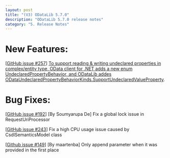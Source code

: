 ```yaml
---
layout: post
title: "(V3) ODataLib 5.7.0"
description: "ODataLib 5.7.0 release notes"
category: "5. Release Notes"
---
```


# New Features: #
[[GitHub issue #257](https://github.com/OData/odata.net/issues/257)] [To support reading & writing undeclared properties in complex/entity type, OData client for .NET adds a new enum UndeclaredPropertyBehavior, and ODataLib addes ODataUndeclaredPropertyBehaviorKinds.SupportUndeclaredValueProperty](http://odata.github.io/odata.net/#06-13-support-untyped-json).

# Bug Fixes: #
[[GitHub issue #192](https://github.com/OData/odata.net/issues/192)] [By Soumyarupa De] Fix a global lock issue in RequestUriProcessor

[[GitHub issue #243](https://github.com/OData/odata.net/issues/243)] Fix a high CPU usage issue caused by CsdlSemanticsModel class

[[Github issue #149](https://github.com/OData/odata.net/pull/149)] [By maartenba] Only append parameter when it was provided in the first place
